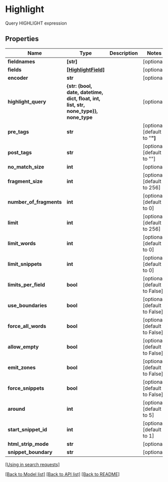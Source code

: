 # Highlight

Query HIGHLIGHT expression
## Properties
Name | Type | Description | Notes
------------ | ------------- | ------------- | -------------
**fieldnames** | **[str]** |  | [optional] 
**fields** | [**[HighlightField]**](HighlightField.md) |  | [optional] 
**encoder** | **str** |  | [optional] 
**highlight_query** | **{str: (bool, date, datetime, dict, float, int, list, str, none_type)}, none_type** |  | [optional] 
**pre_tags** | **str** |  | [optional] [default to "<strong>"]
**post_tags** | **str** |  | [optional] [default to "</strong>"]
**no_match_size** | **int** |  | [optional] 
**fragment_size** | **int** |  | [optional] [default to 256]
**number_of_fragments** | **int** |  | [optional] [default to 0]
**limit** | **int** |  | [optional] [default to 256]
**limit_words** | **int** |  | [optional] [default to 0]
**limit_snippets** | **int** |  | [optional] [default to 0]
**limits_per_field** | **bool** |  | [optional] [default to False]
**use_boundaries** | **bool** |  | [optional] [default to False]
**force_all_words** | **bool** |  | [optional] [default to False]
**allow_empty** | **bool** |  | [optional] [default to False]
**emit_zones** | **bool** |  | [optional] [default to False]
**force_snippets** | **bool** |  | [optional] [default to False]
**around** | **int** |  | [optional] [default to 5]
**start_snippet_id** | **int** |  | [optional] [default to 1]
**html_strip_mode** | **str** |  | [optional] 
**snippet_boundary** | **str** |  | [optional] 

[[Using in search requests]](SearchApi.md#Highlight)

[[Back to Model list]](../README.md#documentation-for-models) [[Back to API list]](../README.md#documentation-for-api-endpoints) [[Back to README]](../README.md)


